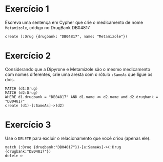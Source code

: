 # Exercício 1

Escreva uma sentença em Cypher que crie o medicamento de nome `Metamizole`, código no DrugBank DB04817.

```
create (:Drug {drugbank: "DB04817", name: "Metamizole"})
```

# Exercício 2

Considerando que a Dipyrone e Metamizole são o mesmo medicamento com nomes diferentes, crie uma aresta com o rótulo `:SameAs` que ligue os dois.

```
MATCH (d1:Drug)
MATCH (d2:Drug)
WHERE d1.drugbank = "DB04817" AND d1.name <> d2.name and d2.drugbank = "DB04817"
create (d1)-[:SameAs]->(d2)
```

# Exercício 3

Use o `DELETE` para excluir o relacionamento que você criou (apenas ele).

```
match (:Drug {drugbank:"DB04817"})-[e:SameAs]->(:Drug {drugbank:"DB04817"})
delete e
```

